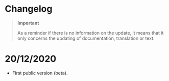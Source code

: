 # Changelog 

>**Important**
>
>As a reminder if there is no information on the update, it means that it only concerns the updating of documentation, translation or text.

# 20/12/2020
- First public version (beta).
